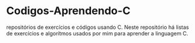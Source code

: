 # Codigos-Aprendendo-C
repositórios de exercícios e códigos usando C.
Neste repositório há listas de exercícios e algorítmos usados por
mim para aprender a linguagem C.
